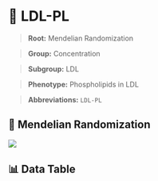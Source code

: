 # 🧪 LDL-PL

> **Root:** Mendelian Randomization

> **Group:** Concentration  

> **Subgroup:** LDL

> **Phenotype:** Phospholipids in LDL  

> **Abbreviations:** `LDL-PL`

## 🧬 Mendelian Randomization  

<img src="/MR/Figures/Inverse/LDLhengxianPL.png"/>


## 📊 Data Table


<CsvTableMRI src="/MR/Data/Inverse/LDLhengxianPL.csv"/>
